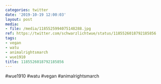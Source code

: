 ```yaml
---
categories: twitter
date: '2019-10-19 12:00:03'
layout: post
media:
- file: /media/1185525994075148288.jpg
ref: https://twitter.com/schwarzlichtwue/status/1185526018792185856
tags:
- vegan
- watu
- animalrightsmarch
- wue1910
title: 1185526018792185856
---
```

#wue1910 #watu #vegan #animalrightsmarch  